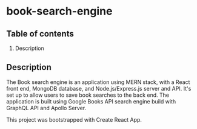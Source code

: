 # book-search-engine

## Table of contents

1. Description

## Description

The Book search engine is an application using MERN stack, with a React front end, MongoDB database, and Node.js/Express.js server and API. It's set up to allow users to save book searches to the back end. The application is built using Google Books API search engine build with GraphQL API and Apollo Server.

This project was bootstrapped with Create React App.
